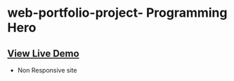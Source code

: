 # web-portfolio-project- Programming Hero

## [View Live Demo](./personal-website-project/)

- Non Responsive site
